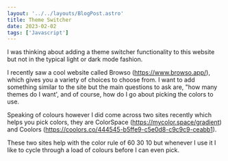 ```yaml
---
layout: '../../layouts/BlogPost.astro'
title: Theme Switcher
date: 2023-02-02
tags: ['Javascript']
---
```


I was thinking about adding a theme switcher functionality to this website but not in the typical light or dark mode fashion. 

I recently saw a cool website called Browso (https://www.browso.app/), which gives you a variety of choices to choose from. I want to add something similar to the site but the main questions to ask are, "how many themes do I want', and of course, how do I go about picking the colors to use. 

Speaking of colours however I did come across two sites recently which helps you pick colors, they are ColorSpace (https://mycolor.space/gradient) and Coolors (https://coolors.co/444545-b5ffe9-c5e0d8-c9c9c9-ceabb1).

These two sites help with the color rule of 60 30 10 but whenever I use it I like to cycle through a load of colours before I can even pick.